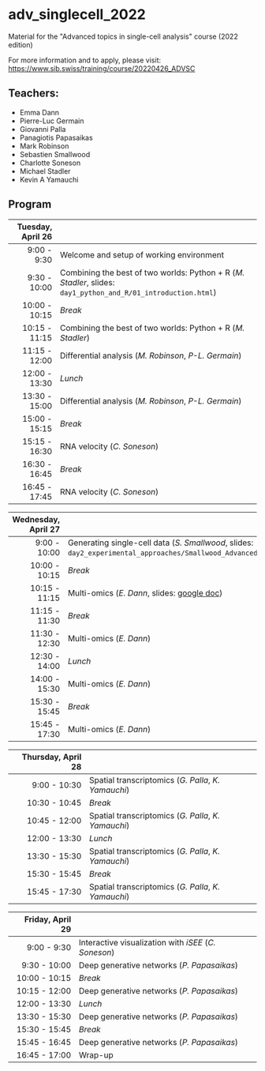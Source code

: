 # adv_singlecell_2022
Material for the "Advanced topics in single-cell analysis" course (2022 edition)

For more information and to apply, please visit: https://www.sib.swiss/training/course/20220426_ADVSC

## Teachers:

- Emma Dann
- Pierre-Luc Germain
- Giovanni Palla
- Panagiotis Papasaikas
- Mark Robinson
- Sebastien Smallwood
- Charlotte Soneson  
- Michael Stadler
- Kevin A Yamauchi

## Program

| Tuesday, April 26 |                                                        |  
|------------------:|:-------------------------------------------------------|  
|      9:00 -  9:30 | Welcome and setup of working environment |  
|      9:30 - 10:00 | Combining the best of two worlds: Python + R (*M. Stadler*, slides: `day1_python_and_R/01_introduction.html`) |  
|     10:00 - 10:15 | *Break* |  
|     10:15 - 11:15 | Combining the best of two worlds: Python + R (*M. Stadler*) |  
|     11:15 - 12:00 | Differential analysis (*M. Robinson*, *P-L. Germain*) |  
|     12:00 - 13:30 | *Lunch* |  
|     13:30 - 15:00 | Differential analysis (*M. Robinson*, *P-L. Germain*) |  
|     15:00 - 15:15 | *Break* |  
|     15:15 - 16:30 | RNA velocity (*C. Soneson*) |  
|     16:30 - 16:45 | *Break* |  
|     16:45 - 17:45 | RNA velocity (*C. Soneson*) |  


| Wednesday, April 27  |                                                        |  
| -----------------:|:-------------------------------------------------------|  
|      9:00 - 10:00 | Generating single-cell data (*S. Smallwood*, slides: `day2_experimental_approaches/Smallwood_Advanced_SC_Analysis_Basel_2022.pdf`) |  
|     10:00 - 10:15 | *Break* |  
|     10:15 - 11:15 | Multi-omics (*E. Dann*, slides: [google doc](https://docs.google.com/presentation/d/1xG20Nrm0Kd9-0Ou3fU39jfSyK9fFfynHQ_Y7EnUrSfw/edit?usp=sharing)) |  
|     11:15 - 11:30 | *Break* |  
|     11:30 - 12:30 | Multi-omics (*E. Dann*) |  
|     12:30 - 14:00 | *Lunch* |  
|     14:00 - 15:30 | Multi-omics (*E. Dann*) |  
|     15:30 - 15:45 | *Break* |  
|     15:45 - 17:30 | Multi-omics (*E. Dann*) |  

| Thursday, April 28    |                                                        |  
| -----------------:|:-------------------------------------------------------|  
|      9:00 - 10:30 | Spatial transcriptomics (*G. Palla*, *K. Yamauchi*) |  
|     10:30 - 10:45 | *Break* |  
|     10:45 - 12:00 | Spatial transcriptomics (*G. Palla*, *K. Yamauchi*) |  
|     12:00 - 13:30 | *Lunch* |  
|     13:30 - 15:30 | Spatial transcriptomics (*G. Palla*, *K. Yamauchi*) |  
|     15:30 - 15:45 | *Break* |  
|     15:45 - 17:30 | Spatial transcriptomics (*G. Palla*, *K. Yamauchi*) |  

| Friday, April 29    |                                                        |  
| -----------------:|:-------------------------------------------------------|  
|      9:00 -  9:30 | Interactive visualization with *iSEE* (*C. Soneson*) |  
|      9:30 - 10:00 | Deep generative networks (*P. Papasaikas*) |  
|     10:00 - 10:15 | *Break* |
|     10:15 - 12:00 | Deep generative networks (*P. Papasaikas*) |  
|     12:00 - 13:30 | *Lunch* |  
|     13:30 - 15:30 | Deep generative networks (*P. Papasaikas*) |  
|     15:30 - 15:45 | *Break* |  
|     15:45 - 16:45 | Deep generative networks (*P. Papasaikas*) |  
|     16:45 - 17:00 | Wrap-up |  

